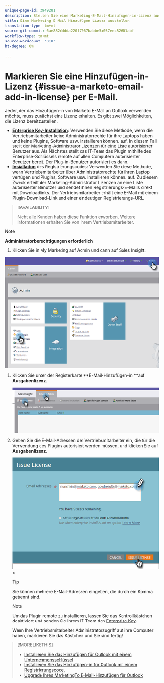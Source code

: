 ```yaml
---
unique-page-id: 2949281
description: Stellen Sie eine Marketing-E-Mail-Hinzufügen-in-Lizenz aus - Marketing-Dokumente - Produktdokumentation
title: Eine Marketing-E-Mail-Hinzufügen-Lizenz ausstellen
translation-type: tm+mt
source-git-commit: 6ae882dddda220f7067babbe5a057eec82601abf
workflow-type: tm+mt
source-wordcount: '310'
ht-degree: 0%

---
```



# Markieren Sie eine Hinzufügen-in-Lizenz {#issue-a-marketo-email-add-in-license} per E-Mail.

Jeder, der das Hinzufügen-in von Marketo E-Mail an Outlook verwenden möchte, muss zunächst eine Lizenz erhalten. Es gibt zwei Möglichkeiten, die Lizenz bereitzustellen.

* **[Enterprise Key-Installation](install-the-marketo-add-in-for-outlook-with-an-enterprise-key.md)**: Verwenden Sie diese Methode, wenn die Vertriebsmitarbeiter keine Administratorrechte für ihre Laptops haben und keine Plugins, Software usw. installieren können. auf. In diesem Fall stellt der Marketing-Administrator Lizenzen für eine Liste autorisierter Benutzer aus. Als Nächstes stellt das IT-Team das Plugin mithilfe des Enterprise-Schlüssels remote auf allen Computern autorisierter Benutzer bereit. Der Plug-in-Benutzer autorisiert es dann.
* **[Installation](install-the-marketo-email-add-in-for-outlook-with-a-registration-code.md)** des Registrierungscodes: Verwenden Sie diese Methode, wenn Vertriebsmitarbeiter über Administratorrechte für ihren Laptop verfügen und Plugins, Software usw. installieren können. auf. Zu diesem Zweck erteilt der Marketing-Administrator Lizenzen an eine Liste autorisierter Benutzer und sendet ihnen Registrierungs-E-Mails direkt mit Downloadlinks. Der Vertriebsmitarbeiter erhält eine E-Mail mit einem Plugin-Download-Link und einer eindeutigen Registrierungs-URL.

>[!AVAILABILITY]
>
>
>Nicht alle Kunden haben diese Funktion erworben. Weitere Informationen erhalten Sie von Ihrem Vertriebsmitarbeiter.

>[!NOTE]
>
>**Administratorberechtigungen erforderlich**

1. Klicken Sie in My Marketing auf Admin und dann auf Sales Insight.

![](assets/image2015-7-20-17-3a48-3a17.png)

1. Klicken Sie unter der Registerkarte **E-Mail-Hinzufügen-in **auf **Ausgabenlizenz**.

   ![](assets/image2016-7-22-10-3a20-3a15.png)

1. Geben Sie die E-Mail-Adressen der Vertriebsmitarbeiter ein, die für die Verwendung des Plugins autorisiert werden müssen, und klicken Sie auf **Ausgabenlizenz**.

   ![](assets/image2016-8-31-9-3a37-3a8.png)>

   >[!TIP]
   >
   >Sie können mehrere E-Mail-Adressen eingeben, die durch ein Komma getrennt sind.

   >[!NOTE]
   >
   >Um das Plugin remote zu installieren, lassen Sie das Kontrollkästchen deaktiviert und senden Sie Ihrem IT-Team den [Enterprise Key](https://docs.marketo.com/display/DOCS/Install+the+Marketo+Add-in+for+Outlook+with+an+Enterprise+Key).
   >
   >Wenn Ihre Vertriebsmitarbeiter Administratorzugriff auf ihre Computer haben, markieren Sie das Kästchen und Sie sind fertig!

>[!MORELIKETHIS]
>
>* [Installieren Sie das Hinzufügen für Outlook mit einem Unternehmensschlüssel](install-the-marketo-add-in-for-outlook-with-an-enterprise-key.md)
>* [Installieren Sie das Hinzufügen-in für Outlook mit einem Registrierungscode.](install-the-marketo-email-add-in-for-outlook-with-a-registration-code.md)
>* [Upgrade Ihres MarketingTo E-Mail-Hinzufügen für Outlook](upgrade-your-marketo-email-add-in-for-outlook.md)

